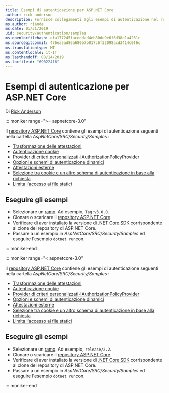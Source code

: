 ```yaml
---
title: Esempi di autenticazione per ASP.NET Core
author: rick-anderson
description: Fornisce collegamenti agli esempi di autenticazione nel repository ASP.NET Core.
ms.author: riande
ms.date: 01/31/2019
uid: security/authentication/samples
ms.openlocfilehash: efa177245faceddad4eb80de9e6f6d38e1a4261c
ms.sourcegitcommit: 476ea5ad86a680b7b017c6f32098acd3414c0f6c
ms.translationtype: MT
ms.contentlocale: it-IT
ms.lasthandoff: 08/14/2019
ms.locfileid: "69022416"
---
```

# <a name="authentication-samples-for-aspnet-core"></a>Esempi di autenticazione per ASP.NET Core

Di [Rick Anderson](https://twitter.com/RickAndMSFT)

::: moniker range=">= aspnetcore-3.0"

Il [repository ASP.NET Core](https://github.com/aspnet/AspNetCore) contiene gli esempi di autenticazione seguenti nella cartella *AspNetCore/SRC/Security/Samples* :

* [Trasformazione delle attestazioni](https://github.com/aspnet/AspNetCore/tree/release/2.2/src/Security/samples/ClaimsTransformation)
* [Autenticazione cookie](https://github.com/aspnet/AspNetCore/tree/release/2.2/src/Security/samples/Cookies)
* [Provider di criteri personalizzati-IAuthorizationPolicyProvider](https://github.com/aspnet/AspNetCore/tree/release/2.2/src/Security/samples/CustomPolicyProvider)
* [Opzioni e schemi di autenticazione dinamici](https://github.com/aspnet/AspNetCore/tree/release/2.2/src/Security/samples/DynamicSchemes)
* [Attestazioni esterne](https://github.com/aspnet/AspNetCore/tree/release/2.2/src/Security/samples/Identity.ExternalClaims)
* [Selezione tra cookie e un altro schema di autenticazione in base alla richiesta](https://github.com/aspnet/AspNetCore/tree/release/2.2/src/Security/samples/PathSchemeSelection)
* [Limita l'accesso ai file statici](https://github.com/aspnet/AspNetCore/tree/release/2.2/src/Security/samples/StaticFilesAuth)

## <a name="run-the-samples"></a>Eseguire gli esempi

* Selezionare un [ramo](https://github.com/aspnet/AspNetCore). Ad esempio, `Tag:v3.0.0`.
* Clonare o scaricare il [repository ASP.NET Core](https://github.com/aspnet/AspNetCore).
* Verificare di aver installato la versione di [.NET Core SDK](https://www.microsoft.com/net/download/all) corrispondente al clone del repository di ASP.NET Core.
* Passare a un esempio in *AspNetCore/SRC/Security/Samples* ed eseguire l'esempio `dotnet run`con.

::: moniker-end

::: moniker range="< aspnetcore-3.0"

Il [repository ASP.NET Core](https://github.com/aspnet/AspNetCore) contiene gli esempi di autenticazione seguenti nella cartella *AspNetCore/SRC/Security/Samples* :

* [Trasformazione delle attestazioni](https://github.com/aspnet/AspNetCore/tree/release/2.2/src/Security/samples/ClaimsTransformation)
* [Autenticazione cookie](https://github.com/aspnet/AspNetCore/tree/release/2.2/src/Security/samples/Cookies)
* [Provider di criteri personalizzati-IAuthorizationPolicyProvider](https://github.com/aspnet/AspNetCore/tree/release/2.2/src/Security/samples/CustomPolicyProvider)
* [Opzioni e schemi di autenticazione dinamici](https://github.com/aspnet/AspNetCore/tree/release/2.2/src/Security/samples/DynamicSchemes)
* [Attestazioni esterne](https://github.com/aspnet/AspNetCore/tree/release/2.2/src/Security/samples/Identity.ExternalClaims)
* [Selezione tra cookie e un altro schema di autenticazione in base alla richiesta](https://github.com/aspnet/AspNetCore/tree/release/2.2/src/Security/samples/PathSchemeSelection)
* [Limita l'accesso ai file statici](https://github.com/aspnet/AspNetCore/tree/release/2.2/src/Security/samples/StaticFilesAuth)

## <a name="run-the-samples"></a>Eseguire gli esempi

* Selezionare un [ramo](https://github.com/aspnet/AspNetCore). Ad esempio, `release/2.2`.
* Clonare o scaricare il [repository ASP.NET Core](https://github.com/aspnet/AspNetCore).
* Verificare di aver installato la versione di [.NET Core SDK](https://www.microsoft.com/net/download/all) corrispondente al clone del repository di ASP.NET Core.
* Passare a un esempio in *AspNetCore/SRC/Security/Samples* ed eseguire l'esempio `dotnet run`con.

::: moniker-end

